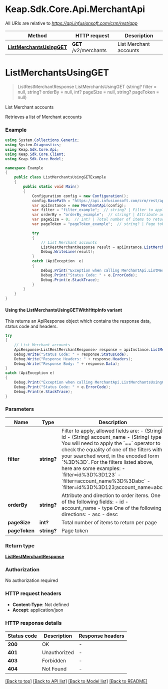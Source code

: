 # Keap.Sdk.Core.Api.MerchantApi

All URIs are relative to *https://api.infusionsoft.com/crm/rest/app*

| Method | HTTP request | Description |
|--------|--------------|-------------|
| [**ListMerchantsUsingGET**](MerchantApi.md#listmerchantsusingget) | **GET** /v2/merchants | List Merchant accounts |

<a id="listmerchantsusingget"></a>
# **ListMerchantsUsingGET**
> ListRestMerchantResponse ListMerchantsUsingGET (string? filter = null, string? orderBy = null, int? pageSize = null, string? pageToken = null)

List Merchant accounts

Retrieves a list of Merchant accounts

### Example
```csharp
using System.Collections.Generic;
using System.Diagnostics;
using Keap.Sdk.Core.Api;
using Keap.Sdk.Core.Client;
using Keap.Sdk.Core.Model;

namespace Example
{
    public class ListMerchantsUsingGETExample
    {
        public static void Main()
        {
            Configuration config = new Configuration();
            config.BasePath = "https://api.infusionsoft.com/crm/rest/app";
            var apiInstance = new MerchantApi(config);
            var filter = "filter_example";  // string? | Filter to apply, allowed fields are: - (String) id - (String) account_name - (String) type You will need to apply the `==` operator to check the equality of one of the filters with your searched word, in the encoded form `%3D%3D`. For the filters listed above, here are some examples: - `filter=id%3D%3D123` - `filter=account_name%3D%3Dabc` - `filter=id%3D%3D123;account_name=abc` (optional) 
            var orderBy = "orderBy_example";  // string? | Attribute and direction to order items. One of the following fields: - id - account_name - type One of the following directions: - asc - desc (optional) 
            var pageSize = 0;  // int? | Total number of items to return per page (optional) 
            var pageToken = "pageToken_example";  // string? | Page token (optional) 

            try
            {
                // List Merchant accounts
                ListRestMerchantResponse result = apiInstance.ListMerchantsUsingGET(filter, orderBy, pageSize, pageToken);
                Debug.WriteLine(result);
            }
            catch (ApiException  e)
            {
                Debug.Print("Exception when calling MerchantApi.ListMerchantsUsingGET: " + e.Message);
                Debug.Print("Status Code: " + e.ErrorCode);
                Debug.Print(e.StackTrace);
            }
        }
    }
}
```

#### Using the ListMerchantsUsingGETWithHttpInfo variant
This returns an ApiResponse object which contains the response data, status code and headers.

```csharp
try
{
    // List Merchant accounts
    ApiResponse<ListRestMerchantResponse> response = apiInstance.ListMerchantsUsingGETWithHttpInfo(filter, orderBy, pageSize, pageToken);
    Debug.Write("Status Code: " + response.StatusCode);
    Debug.Write("Response Headers: " + response.Headers);
    Debug.Write("Response Body: " + response.Data);
}
catch (ApiException e)
{
    Debug.Print("Exception when calling MerchantApi.ListMerchantsUsingGETWithHttpInfo: " + e.Message);
    Debug.Print("Status Code: " + e.ErrorCode);
    Debug.Print(e.StackTrace);
}
```

### Parameters

| Name | Type | Description | Notes |
|------|------|-------------|-------|
| **filter** | **string?** | Filter to apply, allowed fields are: - (String) id - (String) account_name - (String) type You will need to apply the &#x60;&#x3D;&#x3D;&#x60; operator to check the equality of one of the filters with your searched word, in the encoded form &#x60;%3D%3D&#x60;. For the filters listed above, here are some examples: - &#x60;filter&#x3D;id%3D%3D123&#x60; - &#x60;filter&#x3D;account_name%3D%3Dabc&#x60; - &#x60;filter&#x3D;id%3D%3D123;account_name&#x3D;abc&#x60; | [optional]  |
| **orderBy** | **string?** | Attribute and direction to order items. One of the following fields: - id - account_name - type One of the following directions: - asc - desc | [optional]  |
| **pageSize** | **int?** | Total number of items to return per page | [optional]  |
| **pageToken** | **string?** | Page token | [optional]  |

### Return type

[**ListRestMerchantResponse**](ListRestMerchantResponse.md)

### Authorization

No authorization required

### HTTP request headers

 - **Content-Type**: Not defined
 - **Accept**: application/json


### HTTP response details
| Status code | Description | Response headers |
|-------------|-------------|------------------|
| **200** | OK |  -  |
| **401** | Unauthorized |  -  |
| **403** | Forbidden |  -  |
| **404** | Not Found |  -  |

[[Back to top]](#) [[Back to API list]](../README.md#documentation-for-api-endpoints) [[Back to Model list]](../README.md#documentation-for-models) [[Back to README]](../README.md)

